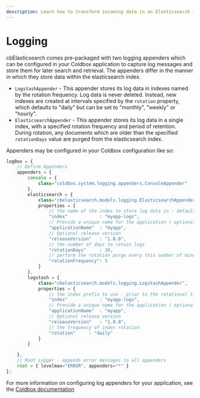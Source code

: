 ```yaml
---
description: Learn how to transform incoming data in an Elasticsearch Ingest Pipeline.
---
```


# Logging

cbElasticsearch comes pre-packaged with two logging appenders which can be configured in your Coldbox application to capture log messages and store them for later search and retrieval.  The appenders differ in the manner in which they store data within the elasticsearch index.

- `LogstashAppender` - This appender stores its log data in indexes named by the rotation frequency.  Log data is never deleted. Instead, new indexes are created at intervals specified by the `rotation` property, which defaults to "daily" but can be set to "monthly", "weekly" or "hourly".  
- `ElasticsearchAppender` - This appender stores its log data in a single index, with a specified rotation frequency and period of retention.  During rotation, any documents which are older than the specified `rotationDays` value are purged from the elasticsearch index.

Appenders may be configured in your Coldbox configuration like so:


```js
logBox = {
    // Define Appenders
    appenders = {
        console = {
            class="coldbox.system.logging.appenders.ConsoleAppender"
        },
        elasticsearch = {
            class="cbelasticsearch.models.logging.ElasticsearchAppender",
            properties = {
                // the name of the index to store log data in - defaults to logbox
                "index"            : "myapp-logs",
                // Provide a unique name for the application ( optional ) - useful for filtering shared log indexes
                "applicationName"  : "myapp",
                // Optional release version
                "releaseVersion"   : "1.0.0",
                // the number of days to retain logs
				"rotationDays"     : 30,
                // perform the rotation purge every this number of minutes
				"rotationFrequency": 5
            }
        },
        logstash = {
            class="cbelasticsearch.models.logging.LogstashAppender",
            properties = {
                // the index prefix to use - prior to the rotational timestamps - defaults to ".logstash-[applicationName]"
                "index"            : "myapp-logs",
                // Provide a unique name for the application ( optional ) - useful for filtering shared log indexes
                "applicationName"  : "myapp",
                // Optional release version
                "releaseVersion"   : "1.0.0",
                // the frequency of index rotation
				"rotation"     : "daily"
            }
        }

    },
    // Root Logger - appends error messages to all appenders
    root = { levelmax="ERROR", appenders="*" }
};
```

For more information on configuring log appenders for your application, see the [Coldbox documentation](https://coldbox.ortusbooks.com/getting-started/configuration/coldbox.cfc/configuration-directives/logbox)